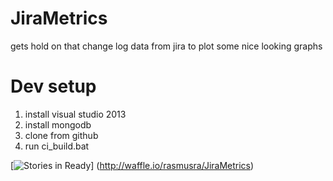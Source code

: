 # JiraMetrics
gets hold on that change log data from jira to plot some nice looking graphs

# Dev setup
1. install visual studio 2013
2. install mongodb
3. clone from github
4. run ci_build.bat

[![Stories in Ready](https://badge.waffle.io/rasmusra/JiraMetrics.png?label=ready&title=Ready)]
(http://waffle.io/rasmusra/JiraMetrics)
